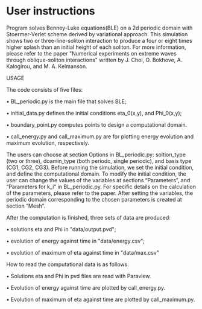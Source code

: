 # User instructions

Program solves Benney-Luke equations(BLE) on a 2d periodic domain
with Stoermer-Verlet scheme derived by variational approach.
This simulation shows two or three-line-soliton interaction to produce a four or eight times higher splash than an initial height of each soliton. 
For more information, please refer to the paper "Numerical experiments on extreme waves through
oblique-soliton interactions" written by J. Choi, O. Bokhove, A. Kalogirou, and M. A. Kelmanson.

USAGE

The code consists of five files:

• BL_periodic.py is the main file that solves BLE;

• initial_data.py defines the initial conditions eta_0(x,y), and Phi_0(x,y);

• boundary_point.py computes points to design a computational domain.

• call_energy.py and call_maximum.py are for plotting energy evolution and maximum evolution, respectively.

The users can choose at section Options in BL_periodic.py: soltion_type (two or three), doamin_type (both periodc, single periodic), and basis type (CG1, CG2, CG3). Before running the simulation, we set the initial condition, and define the computational domain. To modify the initial condition, the user can change the values of the variables at sections “Parameters”, and “Parameters for k_i” in BL_periodic.py.
For specific details on the calculation of the parameters, please refer to the paper. After setting the variables, 
the periodic domain corresponding to the chosen parameters is created at section “Mesh”.  

After the computation is finished, three sets of data are produced:

• solutions eta and Phi in "data/output.pvd";

• evolution of energy against time in "data/energy.csv";

• evolution of maximum of eta against time in "data/max.csv"

How to read the computational data is as follows.

• Solutions eta and Phi in pvd files are read with Paraview.

• Evolution of energy against time are plotted by call_energy.py.

• Evolution of maximum of eta against time are plotted by call_maximum.py.

